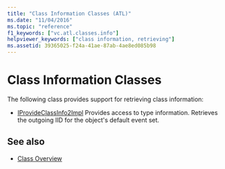 ```yaml
---
title: "Class Information Classes (ATL)"
ms.date: "11/04/2016"
ms.topic: "reference"
f1_keywords: ["vc.atl.classes.info"]
helpviewer_keywords: ["class information, retrieving"]
ms.assetid: 39365025-f24a-41ae-87ab-4ae8ed085b98
---
```

# Class Information Classes

The following class provides support for retrieving class information:

- [IProvideClassInfo2Impl](../atl/reference/iprovideclassinfo2impl-class.md) Provides access to type information. Retrieves the outgoing IID for the object's default event set.

## See also

- [Class Overview](../atl/atl-class-overview.md)
